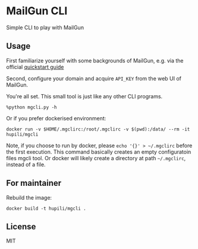 # MailGun CLI

Simple CLI to play with MailGun

## Usage

First familiarize yourself with some backgrounds of MailGun,
e.g. via the official [quickstart guide](http://documentation.mailgun.com/quickstart.html)

Second, configure your domain and acquire `API_KEY` from the web UI of MailGun.

You're all set.
This small tool is just like any other CLI programs.

```
%python mgcli.py -h
```

Or if you prefer dockerised environment:

```
docker run -v $HOME/.mgclirc:/root/.mgclirc -v $(pwd):/data/ --rm -it hupili/mgcli
```

Note, if you choose to run by docker, please `echo '{}' > ~/.mgclirc` before the first execution. This command basically creates an empty configuratoin files mgcli tool. Or docker will likely create a directory at path `~/.mgclirc`, instead of a file.

## For maintainer

Rebuild the image:

```
docker build -t hupili/mgcli .
```

## License

MIT
